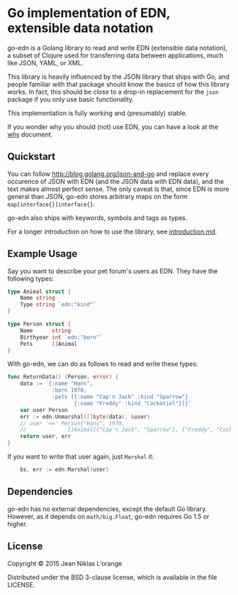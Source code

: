 # Go implementation of EDN, extensible data notation

go-edn is a Golang library to read and write EDN (extensible data notation), a
subset of Clojure used for transferring data between applications, much like
JSON, YAML, or XML.

This library is heavily influenced by the JSON library that ships with Go, and
people familiar with that package should know the basics of how this library
works. In fact, this should be close to a drop-in replacement for the `json`
package if you only use basic functionality.

This implementation is fully working and (presumably) stable.

If you wonder why you should (not) use EDN, you can have a look at the
[why](docs/why.md) document.

## Quickstart

You can follow http://blog.golang.org/json-and-go and replace every occurence of
JSON with EDN (and the JSON data with EDN data), and the text makes almost
perfect sense. The only caveat is that, since EDN is more general than JSON, go-edn
stores arbitrary maps on the form `map[interface{}]interface{}`.

go-edn also ships with keywords, symbols and tags as types.

For a longer introduction on how to use the library, see
[introduction.md](docs/introduction.md).

## Example Usage

Say you want to describe your pet forum's users as EDN. They have the following
types:

```go
type Animal struct {
	Name string
    Type string `edn:"kind"`
}

type Person struct {
	Name      string
	Birthyear int `edn:"born"`
	Pets      []Animal
}
```

With go-edn, we can do as follows to read and write these types:

```go
func ReturnData() (Person, error) {
	data := `{:name "Hans",
              :born 1970,
              :pets [{:name "Cap'n Jack" :kind "Sparrow"}
                     {:name "Freddy" :kind "Cockatiel"}]}`
	var user Person
	err := edn.Unmarshal([]byte(data), &user)
	// user '==' Person{"Hans", 1970,
	//             []Animal{{"Cap'n Jack", "Sparrow"}, {"Freddy", "Cockatiel"}}}
	return user, err
}
```

If you want to write that user again, just `Marshal` it:

```go
	bs, err := edn.Marshal(user)
```

## Dependencies

go-edn has no external dependencies, except the default Go library. However, as
it depends on `math/big.Float`, go-edn requires Go 1.5 or higher.


## License

Copyright © 2015 Jean Niklas L'orange

Distributed under the BSD 3-clause license, which is available in the file
LICENSE.
